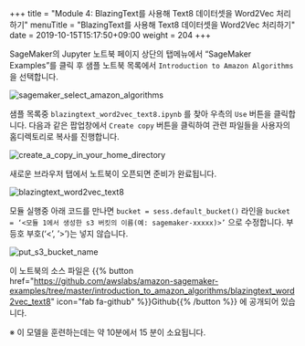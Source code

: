 +++
title = "Module 4: BlazingText를 사용해 Text8 데이터셋을 Word2Vec 처리하기"
menuTitle = "BlazingText를 사용해 Text8 데이터셋을 Word2Vec 처리하기"
date = 2019-10-15T15:17:50+09:00
weight = 204
+++

SageMaker의 Jupyter 노트북 페이지 상단의 탭메뉴에서 “SageMaker Examples”를 클릭 후 샘플 노트북 목록에서 `Introduction to Amazon Algorithms` 을 선택합니다.

![sagemaker_select_amazon_algorithms](/images/sagemaker/module_2/sagemaker_select_amazon_algorithms.png?classes=border)

샘플 목록중 `blazingtext_word2vec_text8.ipynb` 를 찾아 우측의 `Use` 버튼을 클릭합니다. 다음과 같은 팝업창에서 `Create copy` 버튼을 클릭하여 관련 파일들을 사용자의 홈디렉토리로 복사를 진행합니다.

![create_a_copy_in_your_home_directory](/images/sagemaker/module_4/create_a_copy_in_your_home_directory.png?classes=border)

새로운 브라우저 탭에서 노트북이 오픈되면 준비가 완료됩니다.

![blazingtext_word2vec_text8](/images/sagemaker/module_4/blazingtext_word2vec_text8.png?classes=border)

모듈 실행중 아래 코드를 만나면 `bucket = sess.default_bucket()` 라인을 `bucket = ‘<모듈 1에서 생성한 s3 버킷의 이름(예: sagemaker-xxxxx)>’` 으로 수정합니다. 부등호 부호(‘<’, ’>’)는 넣지 않습니다.

![put_s3_bucket_name](/images/sagemaker/module_4/put_s3_bucket_name.png?classes=border)

이 노트북의 소스 파일은 {{% button href="https://github.com/awslabs/amazon-sagemaker-examples/tree/master/introduction_to_amazon_algorithms/blazingtext_word2vec_text8" icon="fab fa-github" %}}Github{{% /button %}} 에 공개되어 있습니다.

※ 이 모델을 훈련하는데는 약 10분에서 15 분이 소요됩니다. 